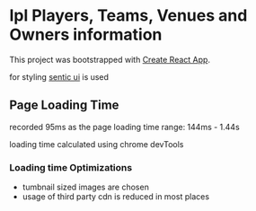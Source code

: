 # Ipl Players, Teams, Venues and Owners information

This project was bootstrapped with [Create React App](https://github.com/facebook/create-react-app).

for styling [sentic ui](https://semantic-ui.com/) is used

## Page Loading Time

recorded 95ms as the page loading time
range: 144ms - 1.44s

loading time calculated using chrome devTools

### Loading time Optimizations

- tumbnail sized images are chosen
- usage of third party cdn is reduced in most places
